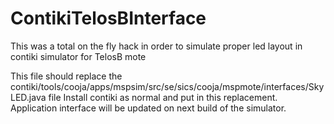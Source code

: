 # ContikiTelosBInterface
This was a total on the fly hack in order to simulate proper led layout in contiki simulator for TelosB mote

This file should replace the contiki/tools/cooja/apps/mspsim/src/se/sics/cooja/mspmote/interfaces/SkyLED.java file
Install contiki as normal and put in this replacement.  Application interface will be updated on next build of the simulator.
